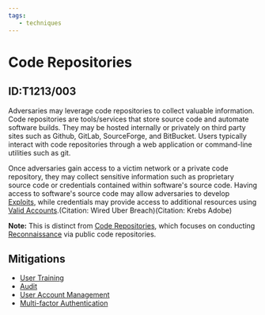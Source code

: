 ```yaml
---
tags:
   - techniques
---
```

# Code Repositories
## ID:T1213/003
Adversaries may leverage code repositories to collect valuable information. Code repositories are tools/services that store source code and automate software builds. They may be hosted internally or privately on third party sites such as Github, GitLab, SourceForge, and BitBucket. Users typically interact with code repositories through a web application or command-line utilities such as git.

Once adversaries gain access to a victim network or a private code repository, they may collect sensitive information such as proprietary source code or credentials contained within software's source code.  Having access to software's source code may allow adversaries to develop [Exploits](techniques/T1587/004), while credentials may provide access to additional resources using [Valid Accounts](techniques/T1078).(Citation: Wired Uber Breach)(Citation: Krebs Adobe)

**Note:** This is distinct from [Code Repositories](techniques/T1593/003), which focuses on conducting [Reconnaissance](tactics/TA0043) via public code repositories.
## Mitigations
* [User Training](mitigations/M1017)
* [Audit](mitigations/M1047)
* [User Account Management](mitigations/M1018)
* [Multi-factor Authentication](mitigations/M1032)
